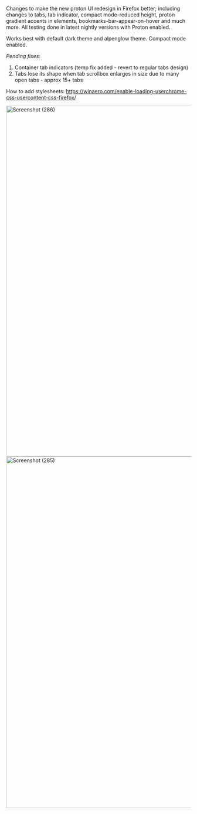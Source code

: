 Changes to make the new proton UI redesign in Firefox better; including changes to tabs, tab indicator, compact mode-reduced height, proton gradient accents in elements, bookmarks-bar-appear-on-hover and much more. All testing done in latest nightly versions with Proton enabled.

Works best with default dark theme and alpenglow theme. Compact mode enabled.

_Pending fixes:_
1. Container tab indicators (temp fix added - revert to regular tabs design)
2. Tabs lose its shape when tab scrollbox enlarges in size due to many open tabs - approx 15+ tabs

How to add stylesheets: https://winaero.com/enable-loading-userchrome-css-usercontent-css-firefox/

<img width="957" alt="Screenshot (286)" src="https://user-images.githubusercontent.com/56472130/119192124-a7e82d00-ba90-11eb-9942-f543acde414f.png">

<img width="959" alt="Screenshot (285)" src="https://user-images.githubusercontent.com/56472130/119192265-e4b42400-ba90-11eb-80ea-5a17fa27d0a1.png">

